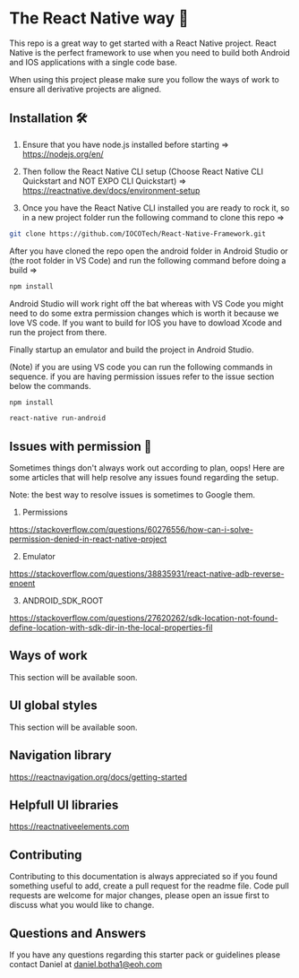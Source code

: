 # The React Native way 🤘

This repo is a great way to get started with a React Native project. React Native is the perfect framework to use when you need to build both Android and IOS applications with a single code base. 

When using this project please make sure you follow the ways of work to ensure all derivative projects are aligned.


## Installation 🛠

1)  Ensure that you have node.js installed before starting => 
    https://nodejs.org/en/
    
2)  Then follow the React Native CLI setup (Choose React Native CLI Quickstart and NOT EXPO CLI Quickstart) => 
    https://reactnative.dev/docs/environment-setup

3)  Once you have the React Native CLI installed you are ready to rock it, so in a new project folder run the following command to clone this repo => 
```bash
git clone https://github.com/IOCOTech/React-Native-Framework.git
```


After you have cloned the repo open the android folder in Android Studio or (the root folder in VS Code) and run the following command before doing a build => 
```bash
npm install
```


Android Studio will work right off the bat whereas with VS Code you might need to do some extra permission changes which is worth it because we love VS code. 
If you want to build for IOS you have to dowload Xcode and run the project from there.

Finally startup an emulator and build the project in Android Studio.

(Note) if you are using VS code you can run the following commands in sequence.
if you are having permission issues refer to the issue section below the commands.
```bash
npm install
```
```bash
react-native run-android
```


## Issues with permission 🤒

Sometimes things don't always work out according to plan, oops!
Here are some articles that will help resolve any issues found regarding the setup.

Note: the best way to resolve issues is sometimes to Google them.

1) Permissions 

https://stackoverflow.com/questions/60276556/how-can-i-solve-permission-denied-in-react-native-project

2) Emulator

https://stackoverflow.com/questions/38835931/react-native-adb-reverse-enoent

3) ANDROID_SDK_ROOT

https://stackoverflow.com/questions/27620262/sdk-location-not-found-define-location-with-sdk-dir-in-the-local-properties-fil


## Ways of work

This section will be available soon.


## UI global styles

This section will be available soon.


## Navigation library

https://reactnavigation.org/docs/getting-started


## Helpfull UI libraries

https://reactnativeelements.com


## Contributing

Contributing to this documentation is always appreciated so if you found something useful to add, create a pull request for the readme file.
Code pull requests are welcome for major changes, please open an issue first to discuss what you would like to change.


## Questions and Answers

If you have any questions regarding this starter pack or guidelines please contact Daniel at daniel.botha1@eoh.com

